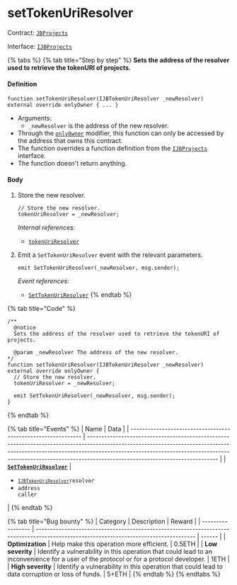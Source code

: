 # setTokenUriResolver

Contract: [`JBProjects`](../)

Interface: [`IJBProjects`](../../../interfaces/ijbprojects.md)

{% tabs %}
{% tab title="Step by step" %}
**Sets the address of the resolver used to retrieve the tokenURI of projects.**

#### Definition

```solidity
function setTokenUriResolver(IJBTokenUriResolver _newResolver) external override onlyOwner { ... }
```

* Arguments:
  * `_newResolver` is the address of the new resolver.
* Through the [`onlyOwner`](https://docs.openzeppelin.com/contracts/4.x/api/access#Ownable-onlyOwner--) modifier, this function can only be accessed by the address that owns this contract.
* The function overrides a function definition from the [`IJBProjects`](../../../interfaces/ijbprojects.md) interface.
* The function doesn't return anything.

#### Body

1.  Store the new resolver.

    ```solidity
    // Store the new resolver.
    tokenUriResolver = _newResolver;
    ```

    _Internal references:_

    * [`tokenUriResolver`](../properties/tokenuriresolver.md)
2.  Emit a `SetTokenUriResolver` event with the relevant parameters.

    ```solidity
    emit SetTokenUriResolver(_newResolver, msg.sender);
    ```

    _Event references:_

    * [`SetTokenUriResolver`](../events/settokenuriresolver.md)
{% endtab %}

{% tab title="Code" %}
```solidity
/**
  @notice 
  Sets the address of the resolver used to retrieve the tokenURI of projects.

  @param _newResolver The address of the new resolver.
*/
function setTokenUriResolver(IJBTokenUriResolver _newResolver) external override onlyOwner {
  // Store the new resolver.
  tokenUriResolver = _newResolver;

  emit SetTokenUriResolver(_newResolver, msg.sender);
}
```
{% endtab %}

{% tab title="Events" %}
| Name                                                          | Data                                                                                                                                                                                                                                                                                     |
| ------------------------------------------------------------- | ---------------------------------------------------------------------------------------------------------------------------------------------------------------------------------------------------------------------------------------------------------------------------------------- |
| [**`SetTokenUriResolver`**](../events/settokenuriresolver.md) | <ul><li><code>[`IJBTokenUriResolver`](../../../interfaces/ijbtokenuriresolver.md)resolver</code></li><li><code>address caller</code></li></ul>                                                                                                         |
{% endtab %}

{% tab title="Bug bounty" %}
| Category          | Description                                                                                                                            | Reward |
| ----------------- | -------------------------------------------------------------------------------------------------------------------------------------- | ------ |
| **Optimization**  | Help make this operation more efficient.                                                                                               | 0.5ETH |
| **Low severity**  | Identify a vulnerability in this operation that could lead to an inconvenience for a user of the protocol or for a protocol developer. | 1ETH   |
| **High severity** | Identify a vulnerability in this operation that could lead to data corruption or loss of funds.                                        | 5+ETH  |
{% endtab %}
{% endtabs %}
